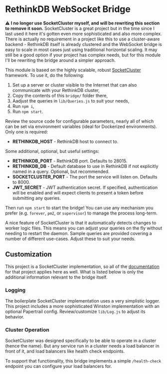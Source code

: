 # RethinkDB WebSocket Bridge

:warning: **I no longer use SocketCluster myself, and will be rewriting this section to remove it soon.** SocketCluster
is a great project but in the time since I last used it here it's gotten even more sophisticated and also more complex.
There is actually no requirement in a project like this to use a cluster-aware backend - RethinkDB itself is already
clustered and the WebSocket bridge is easy to scale in most cases just using traditional horizontal scaling. It may
still be a good option if your project has complex needs, but for this module I'll be rewriting the bridge around a
simpler approach.

This module is based on the highly scalable, robust [SocketCluster](https://socketcluster.io/) framework. To use it,
do the following:

1. Set up a server or cluster visible to the Internet that can also communicate with your RethinkDB cluster,
2. Copy the contents of this `bridge/` folder there,
3. Aadjust the queries in `lib/Queries.js` to suit your needs,
4. Run `npm i`,
5. Run `npm start`.

Review the source code for configurable parameters, nearly all of which can be set via environment variables (ideal for
Dockerized environments). Only one is required:

- **RETHINKDB_HOST** - RethinkDB host to connect to.

Some additional, optional, but useful settings:

- **RETHINKDB_PORT** - RethinkDB port. Defaults to 28015.
- **RETHINKDB_DB** - Default database to use in RethinkDB if not explicitly named in a query. Optional, but recommended.
- **SOCKETCLUSTER_PORT** - The port the service will listen on. Defaults to 8000.
- **JWT_SECRET** - JWT authentication secret. If specified, authentication will be enabled and will expect clients to
  present a token before submitting any queries.

Then run `npm start` to start the bridge! You can use any mechanism you prefer (e.g. `forever`, `pm2`, or `supervisor`)
to manage the process long-term.

A nice feature of SocketCluster is that it automatically detects changes to worker logic files. This means you can
adjust your queries on the fly without needing to restart the daemon. Sample queries are provided covering a number of
different use-cases. Adjust these to suit your needs.

## Customization

This project is a SocketCluster implementation, so all of the [documentation](https://socketcluster.io/#!/) for that
project applies here as well. What is listed below is only the additional information relevant to the bridge itself.

### Logging

The boilerplate SocketCluster implementation uses a very simplistic logger. This project includes a more sophisticated
Winston implementation with an optional Papertrail config. Review/customize `lib/Log.js` to adjust its behavior.

### Cluster Operation

SocketCluster was designed specifically to be able to operate in a cluster (hence the name). But any service run in a
cluster needs a load balancer in front of it, and load balancers like health check endpoints.

To support that functionality, this bridge implements a simple `/health-check` endpoint you can configure your load
balancers for.
